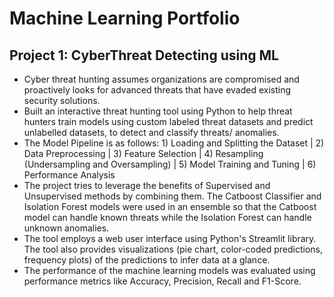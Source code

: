 # Machine Learning Portfolio

## Project 1: CyberThreat Detecting using ML
* Cyber threat hunting assumes organizations are compromised and proactively looks for advanced threats that have evaded existing security solutions.
* Built an interactive threat hunting tool using Python to help threat hunters train models using custom labeled threat datasets and predict unlabelled datasets, to detect and classify threats/ anomalies.
* The Model Pipeline is as follows: 1) Loading and Splitting the Dataset | 2) Data Preprocessing | 3) Feature Selection | 4) Resampling (Undersampling and Oversampling) | 5) Model Training and Tuning | 6) Performance Analysis
* The project tries to leverage the benefits of Supervised and Unsupervised methods by combining them. The Catboost Classifier and Isolation Forest models were used in an ensemble so that the Catboost model can handle known threats while the Isolation Forest can handle unknown anomalies.
* The tool employs a web user interface using Python's Streamlit library. The tool also provides visualizations (pie chart, color-coded predictions, frequency plots) of the predictions to infer data at a glance.
* The performance of the machine learning models was evaluated using performance metrics like Accuracy, Precision, Recall and F1-Score.

<!--
**tevinjose97/tevinjose97** is a ✨ _special_ ✨ repository because its `README.md` (this file) appears on your GitHub profile.

Here are some ideas to get you started:

- 🔭 I’m currently working on ...
- 🌱 I’m currently learning ...
- 👯 I’m looking to collaborate on ...
- 🤔 I’m looking for help with ...
- 💬 Ask me about ...
- 📫 How to reach me: ...
- 😄 Pronouns: ...
- ⚡ Fun fact: ...
-->
